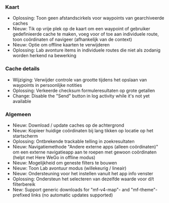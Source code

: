 
### Kaart
- Oplossing: Toon geen afstandscirkels voor waypoints van gearchiveerde caches
- Nieuw: Tik op vrije plek op de kaart om een waypoint of gebruiker gedefinieerde cache te maken, voeg voor of toe aan individuele route, toon coördinaten of navigeer (afhankelijk van de context)
- Nieuw: Optie om offline kaarten te verwijderen
- Oplossing: Lab avonture items in individuele routes die niet als zodanig worden herkend na bewerking

### Cache details
- Wijziging: Verwijder controle van grootte tijdens het opslaan van waypoints in persoonlijke notities
- Oplossing: Verkeerde checksum formuleresultaten op grote getallen
- Change: Disable the "Send" button in log activity while it's not yet available

### Algemeen
- Nieuw: Download / update caches op de achtergrond
- Nieuw: Kopieer huidige coördinaten bij lang tikken op locatie op het startscherm
- Oplossing: Ontbrekende trackable telling in zoekresultaten
- Nieuw: Navigatiemethode "Andere externe apps (alleen coördinaten)" om een externe navigatieapp aan te roepen met gewoon coördinaten (helpt met Here WeGo in offline modus)
- Nieuw: Mogelijkheid om geneste filters te bouwen
- Nieuw: Toon Lab avontuur modus (willekeurig / lineair)
- Nieuw: Ondersteuning voor het instellen vanuit het app info venster
- Oplossing: Ondersteun het selecteren van dezelfde waarde voor d/t filterbereik
- New: Support generic downloads for "mf-v4-map"- and "mf-theme"-prefixed links (no automatic updates supported)
